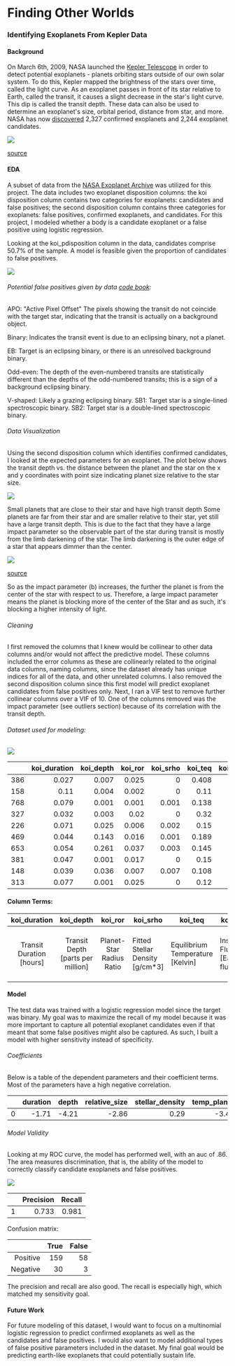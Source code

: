 # Finding Other Worlds
### Identifying Exoplanets From Kepler Data

#### Background
On March 6th, 2009, NASA launched the [Kepler Telescope](https://www.nasa.gov/mission_pages/kepler/launch/index.html) in order to detect potential exoplanets - planets orbiting stars outside of our own solar system. To do this, Kepler mapped the brightness of the stars over time, called the light curve. As an exoplanet passes in front of its star relative to Earth, called the transit, it causes a slight decrease in the star's light curve. This dip is called the transit depth. These data can also be used to determine an exoplanet's size, orbital period, distance from star, and more. NASA has now [discovered](https://www.nasa.gov/kepler/discoveries) 2,327 confirmed exoplanets and 2,244 exoplanet candidates.

![](./images/transitgif2.gif)

[ source](https://www.cfa.harvard.edu/~avanderb/tutorial/tutorial.html)



#### EDA
A subset of data from the [NASA Exoplanet Archive](https://exoplanetarchive.ipac.caltech.edu/cgi-bin/TblView/nph-tblView?app=ExoTbls&config=koi) was utilized for this project. The data includes two exoplanet disposition columns: the koi disposition column contains two categories for exoplanets: candidates and false positives; the second disposition column contains three categories for exoplanets: false positives, confirmed exoplanets, and candidates. For this project, I modeled whether a body is a candidate exoplanet or a false positive using logistic regression.

Looking at the koi_pdisposition column in the data,  candidates comprise 50.7% of the sample. A model is feasible given the proportion of candidates to false positives.

![](./images/chart.png)

###### Potential false positives given by data [code book](https://exoplanetarchive.ipac.caltech.edu/docs/API_kepcandidate_columns.html#pdisposition):

APO: "Active Pixel Offset" The pixels showing the transit do not coincide with the target star, indicating that the transit is actually on a background object.

Binary: Indicates the transit event is due to an eclipsing binary, not a planet.  

EB: Target is an eclipsing binary, or there is an unresolved background binary.

Odd-even: The depth of the even-numbered transits are statistically different than the depths of the odd-numbered transits; this is a sign of a background eclipsing binary.

V-shaped: Likely a grazing eclipsing binary.
SB1: Target star is a single-lined spectroscopic binary.
SB2: Target star is a double-lined spectroscopic binary.

###### Data Visualization
Using the second disposition column which identifies confirmed candidates, I looked at the expected parameters for an exoplanet. The plot below shows the transit depth vs. the distance between the planet and the star on the x and y coordinates with point size indicating planet size relative to the star size.  

![](./images/scatter_plot.png)

Small planets that are close to their star and have high transit depth
Some planets are far from their star and are smaller relative to their star, yet still have a large transit depth. This is due to the fact that they have a large impact parameter so the observable part of the star during transit is mostly from the limb darkening of the star. The limb darkening is the outer edge of a star that appears dimmer than the center.


![](./images/impact_parameter.png)

[source](https://www.paulanthonywilson.com/exoplanets/exoplanet-detection-techniques/the-exoplanet-transit-method/)

So as the impact parameter (b) increases, the further the planet is from the center of the star with respect to us.
Therefore, a large impact parameter means the planet is blocking more of the center of the Star and as such, it's blocking a higher intensity of light.

###### Cleaning
I first removed the columns that I knew would be collinear to other data columns and/or would not affect the predictive model. These columns included the error columns as these are collinearly related to the original data columns, naming columns, since the dataset already has unique indices for all of the data, and other unrelated columns. I also removed the second disposition column since this first model will predict exoplanet candidates from false positives only.
Next, I ran a VIF test to remove further collinear columns over a VIF of 10. One of the columns removed was the impact parameter (see outliers section) because of its correlation with the transit depth.

###### Dataset used for modeling:

![](./images/corr_plot.png)

|     |   koi_duration  |   koi_depth |   koi_ror |   koi_srho |   koi_teq |   koi_insol |   koi_dor |   koi_num_transits |   koi_slogg |   koi_srad |
|----:|---------------:|------------:|----------:|-----------:|----------:|------------:|----------:|-------------------:|------------:|-----------:|
| 386 |          0.027 |       0.007 |     0.025 |      0     |     0.408 |       0.028 |         0 |              0.316 |       0.655 |      0.026 |
| 158 |          0.11  |       0.004 |     0.002 |      0     |     0.11  |       0     |         0 |              0.033 |       0.819 |      0.009 |
| 768 |          0.079 |       0.001 |     0.001 |      0.001 |     0.138 |       0     |         0 |              0.048 |       0.8   |      0.01  |
| 327 |          0.032 |       0.003 |     0.02  |      0     |     0.32  |       0.011 |         0 |              0.8   |       0.83  |      0.007 |
| 226 |          0.071 |       0.025 |     0.006 |      0.002 |     0.15  |       0.001 |         0 |              0.066 |       0.818 |      0.009 |
| 469 |          0.044 |       0.143 |     0.016 |      0.001 |     0.189 |       0.001 |         0 |              0.193 |       0.834 |      0.008 |
| 653 |          0.054 |       0.261 |     0.037 |      0.003 |     0.145 |       0     |         0 |              0.073 |       0.813 |      0.009 |
| 381 |          0.047 |       0.001 |     0.017 |      0     |     0.15  |       0.001 |         0 |              0.073 |       0.801 |      0.009 |
| 148 |          0.039 |       0.036 |     0.007 |      0.007 |     0.108 |       0     |         0 |              0.051 |       0.842 |      0.007 |
| 313 |          0.077 |       0.001 |     0.025 |      0     |     0.12  |       0     |         0 |              0.027 |       0.766 |      0.011 |


#### Column Terms:

|       koi_duration       |             koi_depth             |          koi_ror         | koi_srho                         | koi_teq                           | koi_insol                     | koi_dor                                | koi_num_transits   | koi_slogg                                | koi_srad                      |
|:------------------------:|:---------------------------------:|:------------------------:|----------------------------------|-----------------------------------|-------------------------------|----------------------------------------|--------------------|------------------------------------------|-------------------------------|
| Transit Duration [hours] | Transit Depth [parts per million] | Planet-Star Radius Ratio | Fitted Stellar Density  [g/cm*3] | Equilibrium Temperature  [Kelvin] | Insolation Flux  [Earth flux] | Planet-Star Distance  over Star Radius | Number of Transits | Stellar Surface Gravity  [log10(cm s-2)] | Stellar Radius  [solar radii] |

#### Model

The test data was trained with a logistic regression model since the target was binary. My goal was to maximize the recall of my model because it was more important to capture all potential exoplanet candidates even if that meant that some false positives might also be captured. As such, I built a model with higher sensitivity instead of specificity.

###### Coefficients
Below is a table of the dependent parameters and their coefficient terms. Most of the parameters have a high negative correlation.

|    |   duration |   depth |   relative_size |   stellar_density |   temp_planet |   insolation_flux |   num_transits |   stellar_surface_gravity |   stellar_radius |
|---:|-----------:|--------:|----------------:|------------------:|--------------:|------------------:|---------------:|--------------------------:|-----------------:|
|  0 |      -1.71 |   -4.21 |           -2.86 |              0.29 |         -3.43 |              0.29 |           -2.6 |                      1.08 |            -0.12 |

###### Model Validity

Looking at my ROC curve, the model has performed well, with an auc of .86. The area measures discrimination, that is, the ability of the model to correctly classify candidate exoplanets and false positives.

![](./images/plotting_roc.png)


|    |   Precision |   Recall |
|---:|------------:|---------:|
|  1 |       0.733 |    0.981 |

Confusion matrix:

|        |True|False|
|-------:|---:|----:|
|Positive|159 |58   |
|Negative|30  |3    |

The precision and recall are also good. The recall is especially high, which matched my sensitivity goal.

#### Future Work
For future modeling of this dataset, I would want to focus on a multinomial logistic regression to predict  confirmed exoplanets as well as the candidates and false positives. I would also want to model additional types of false positive parameters included in the dataset. My final goal would be predicting earth-like exoplanets that could potentially sustain life.
